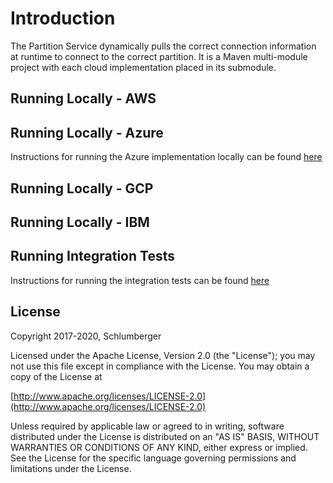 # Introduction 

The Partition Service dynamically pulls the correct connection information at runtime to connect to the correct partition. It is a Maven multi-module project with each cloud implementation placed in its submodule.
 
## Running Locally - AWS
## Running Locally - Azure
Instructions for running the Azure implementation locally can be found [here](./provider/partition-azure/README.md)
## Running Locally - GCP
## Running Locally - IBM

## Running Integration Tests
Instructions for running the integration tests can be found [here](./testing/README.md)

## License
Copyright 2017-2020, Schlumberger

Licensed under the Apache License, Version 2.0 (the "License");
you may not use this file except in compliance with the License.
You may obtain a copy of the License at 

[http://www.apache.org/licenses/LICENSE-2.0](http://www.apache.org/licenses/LICENSE-2.0)

Unless required by applicable law or agreed to in writing, software
distributed under the License is distributed on an "AS IS" BASIS,
WITHOUT WARRANTIES OR CONDITIONS OF ANY KIND, either express or implied.
See the License for the specific language governing permissions and
limitations under the License.